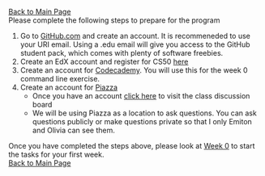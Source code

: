 [Back to Main Page](https://github.com/Emiton/CS50-summer)  
Please complete the following steps to prepare for the program  
1. Go to [GitHub.com](www.github.com) and create an account. It is recommeneded to use your URI email. Using a .edu email will give you access to the GitHub student pack, which comes with plenty of software freebies.
2. Create an EdX account and register for CS50 [here](https://www.edx.org/course/cs50s-introduction-to-computer-science)
3. Create an account for [Codecademy](https://www.codecademy.com/). You will use this for the week 0 command line exercise.
4. Create an account for [Piazza](www.piazza.com)
    * Once you have an account [click here](https://piazza.com/class/jwfs6kzhb3547l?cid=4#) to visit the class discussion board
    * We will be using Piazza as a location to ask questions. You can ask questions publicly or make questions private so that I only Emiton and Olivia can see them.  

Once you have completed the steps above, please look at [Week 0](https://github.com/Emiton/CS50-summer/blob/master/Week-0/README.md) to start the tasks for your first week.  
[Back to Main Page](https://github.com/Emiton/CS50-summer)  
